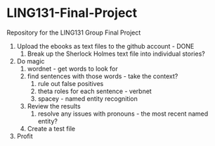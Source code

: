 # LING131-Final-Project
Repository for the LING131 Group Final Project
1. Upload the ebooks as text files to the github account - DONE
	1. Break up the Sherlock Holmes text file into individual stories?
2. Do magic
	1. wordnet - get words to look for
	2. find sentences with those words - take the context?
		1. rule out false positives
		2. theta roles for each sentence - verbnet
		3. spacey - named entity recognition
	3. Review the results
		1. resolve any issues with pronouns - the most recent named entity?
	4. Create a test file
3. Profit
